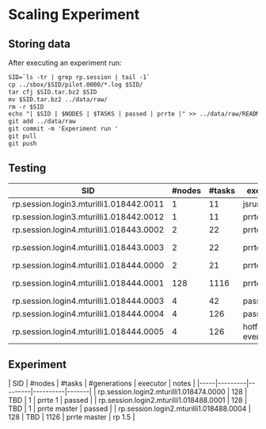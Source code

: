 # Scaling Experiment

## Storing data

After executing an experiment run:

```txt
SID=`ls -tr | grep rp.session | tail -1`
cp ../sbox/$SID/pilot.0000/*.log $SID/
tar cfj $SID.tar.bz2 $SID
mv $SID.tar.bz2 ../data/raw/
rm -r $SID
echo "| $SID | $NODES | $TASKS | passed | prrte |" >> ../data/raw/README.md
git add ../data/raw
git commit -m 'Experiment run '
git pull
git push
```

## Testing

| SID | \#nodes | \#tasks | executor | notes |
|-----|---------|---------|----------|-------|
| rp.session.login3.mturilli1.018442.0011 | 1 | 11 | jsrun | passed |
| rp.session.login3.mturilli1.018442.0012 | 1 | 11 | prrte | missing logs |
| rp.session.login4.mturilli1.018443.0002 | 2 | 22 | prrte | missing logs |
| rp.session.login4.mturilli1.018443.0003 | 2 | 22 | prrte | wrong concurrency |
| rp.session.login4.mturilli1.018444.0000 | 2 | 21 | prrte | passed |
| rp.session.login4.mturilli1.018444.0001 | 128 | 1116 | prrte | wrong concurrency |
| rp.session.login4.mturilli1.018444.0003 | 4 | 42 | passed | prrte |
| rp.session.login4.mturilli1.018444.0004 | 4 | 126 | passed | prrte |
| rp.session.login4.mturilli1.018444.0005 | 4 | 126 | hotfix/prrte events | prrte |


## Experiment

| SID | \#nodes | \#tasks | \#generations | executor | notes |
|-----|---------|---------|----------|-------|
| rp.session.login2.mturilli1.018474.0000 | 128 | TBD | 1 | prrte 1 | passed |
| rp.session.login2.mturilli1.018488.0001 | 128 | TBD | 1 | prrte master | passed |
| rp.session.login2.mturilli1.018488.0004 | 128 | TBD | 1126 | prrte master | rp 1.5 |
